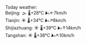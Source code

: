 Today weather:  
Beijing: 🌫  🌡️+28°C 🌬️←7km/h  
Tianjin: ☀️   🌡️+34°C 🌬️↗8km/h  
Shijiazhuang: ☀️   🌡️+39°C 🌬️↑14km/h  
Tangshan: ☀️   🌡️+38°C 🌬️↖10km/h  
